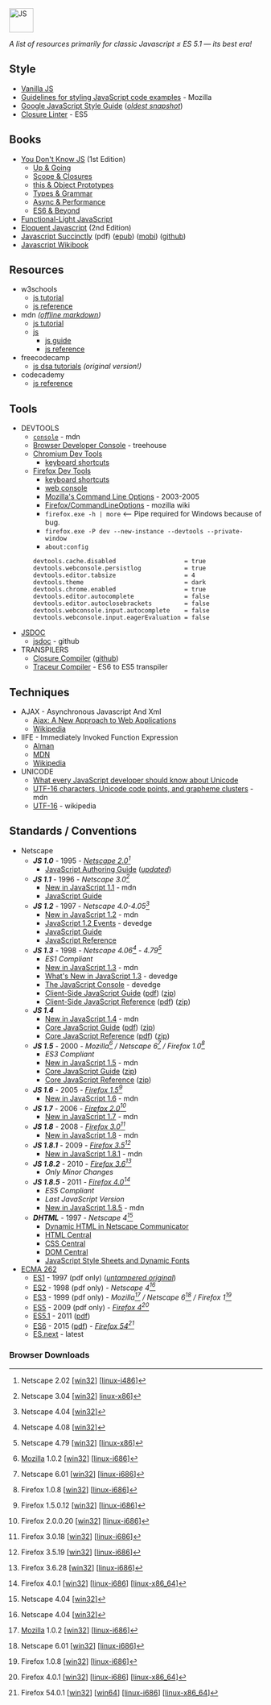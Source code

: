 <img alt="JS" src="https://github.com/user-attachments/assets/54328c3b-0d27-4494-a1db-90e9188a6159" width="48px" />

_A list of resources primarily for classic Javascript ≤ ES 5.1 — its best era!_

## Style

* [Vanilla JS](http://vanilla-js.com/)
* [Guidelines for styling JavaScript code examples](https://developer.mozilla.org/en-US/docs/MDN/Writing_guidelines/Writing_style_guide/Code_style_guide/JavaScript) - Mozilla
* [Google JavaScript Style Guide](https://google.github.io/styleguide/jsguide.html) ([_oldest snapshot_](http://web.archive.org/web/20161126025850id_/https://google.github.io/styleguide/jsguide.html))
* [Closure Linter](https://github.com/google/closure-linter) - ES5


## Books

* [You Don't Know JS](https://github.com/getify/You-Dont-Know-JS/blob/1st-ed/README.md) (1st Edition)
  - [Up & Going](https://github.com/getify/You-Dont-Know-JS/blob/1st-ed/up%20&%20going/README.md#you-dont-know-js-up--going)
  - [Scope & Closures](https://github.com/getify/You-Dont-Know-JS/blob/1st-ed/scope%20&%20closures/README.md#you-dont-know-js-scope--closures)
  - [this & Object Prototypes](https://github.com/getify/You-Dont-Know-JS/blob/1st-ed/this%20&%20object%20prototypes/README.md#you-dont-know-js-this--object-prototypes)
  - [Types & Grammar](https://github.com/getify/You-Dont-Know-JS/blob/1st-ed/types%20&%20grammar/README.md#you-dont-know-js-types--grammar)
  - [Async & Performance](https://github.com/getify/You-Dont-Know-JS/blob/1st-ed/async%20&%20performance/README.md#you-dont-know-js-async--performance)
  - [ES6 & Beyond](https://github.com/getify/You-Dont-Know-JS/blob/1st-ed/es6%20&%20beyond/README.md#you-dont-know-js-es6--beyond)
* [Functional-Light JavaScript](https://github.com/getify/Functional-Light-JS)
* [Eloquent Javascript](https://eloquentjavascript.net/2nd_edition/) (2nd Edition)
* [Javascript Succinctly](https://s3.amazonaws.com/ebooks.syncfusion.com/downloads/JavaScript_Succinctly/JavaScript_Succinctly.pdf) (pdf) ([epub](https://s3.amazonaws.com/ebooks.syncfusion.com/downloads/JavaScript_Succinctly/JavaScript_Succinctly.epub)) ([mobi](https://s3.amazonaws.com/ebooks.syncfusion.com/downloads/JavaScript_Succinctly/JavaScript_Succinctly.mobi)) ([github](https://github.com/SyncfusionSuccinctlyE-Books/JavaScript-Succinctly))
* [Javascript Wikibook](https://en.wikibooks.org/wiki/JavaScript)


## Resources

* w3schools
  - [js tutorial](https://www.w3schools.com/js/default.asp)
  - [js reference](https://www.w3schools.com/jsref/default.asp)
* mdn _([offline markdown](https://github.com/mdn/content))_
  - [js tutorial](https://developer.mozilla.org/en-US/docs/Learn_web_development/Core/Scripting)
  - [js](https://developer.mozilla.org/en-US/docs/Web/JavaScript)
    - [js guide](https://developer.mozilla.org/en-US/docs/Web/JavaScript/Guide)
    - [js reference](https://developer.mozilla.org/en-US/docs/Web/JavaScript/Reference)
* freecodecamp
  - [js dsa tutorials](https://www.freecodecamp.org/learn/javascript-algorithms-and-data-structures/) _(original version!)_
* codecademy
  - [js reference](https://www.codecademy.com/resources/docs/javascript)


## Tools

* DEVTOOLS
  - [`console`](https://developer.mozilla.org/en-US/docs/Web/API/console) - mdn
  - [Browser Developer Console](https://blog.teamtreehouse.com/mastering-developer-tools-console) - treehouse
  - [Chromium Dev Tools](https://developer.chrome.com/docs/devtools/)
    - [keyboard shortcuts](https://developer.chrome.com/docs/devtools/shortcuts/)
  - [Firefox Dev Tools](https://firefox-source-docs.mozilla.org/devtools-user/index.html)
    - [keyboard shortcuts](https://firefox-source-docs.mozilla.org/devtools-user/keyboard_shortcuts/index.html)
    - [web console](https://firefox-source-docs.mozilla.org/devtools-user/web_console/index.html)
    - [Mozilla's Command Line Options](https://www-archive.mozilla.org/docs/command-line-args.html) - 2003-2005
    - [Firefox/CommandLineOptions](https://wiki.mozilla.org/Firefox/CommandLineOptions) - mozilla wiki
    - `firefox.exe -h | more` <-- Pipe required for Windows because of bug.
    - `firefox.exe -P dev --new-instance --devtools --private-window`
    - `about:config`
    ```
    devtools.cache.disabled                   = true
    devtools.webconsole.persistlog            = true
    devtools.editor.tabsize                   = 4
    devtools.theme                            = dark
    devtools.chrome.enabled                   = true
    devtools.editor.autocomplete              = false
    devtools.editor.autoclosebrackets         = false
    devtools.webconsole.input.autocomplete    = false
    devtools.webconsole.input.eagerEvaluation = false
    ```
* [JSDOC](https://jsdoc.app/)
  - [jsdoc](https://github.com/jsdoc/jsdoc) - github
* TRANSPILERS
  - [Closure Compiler](https://developers.google.com/closure/compiler) ([github](https://github.com/google/closure-compiler))
  - [Traceur Compiler](https://github.com/google/traceur-compiler) - ES6 to ES5 transpiler


## Techniques

* AJAX - Asynchronous Javascript And Xml
  - [Ajax: A New Approach to Web Applications](http://web.archive.org/web/20170809043416id_/https://immagic.com/eLibrary/ARCHIVES/GENERAL/ADTVPATH/A050218G.pdf)
  - [Wikipedia](https://en.wikipedia.org/wiki/Ajax_(programming))
* IIFE - Immediately Invoked Function Expression
  - [Alman](https://web.archive.org/web/20101118035434id_/http://benalman.com/news/2010/11/immediately-invoked-function-expression/)
  - [MDN](https://developer.mozilla.org/en-US/docs/Glossary/IIFE)
  - [Wikipedia](https://en.wikipedia.org/wiki/Immediately_invoked_function_expression)
* UNICODE
  - [What every JavaScript developer should know about Unicode](https://dmitripavlutin.com/what-every-javascript-developer-should-know-about-unicode/)
  - [UTF-16 characters, Unicode code points, and grapheme clusters](https://developer.mozilla.org/en-US/docs/Web/JavaScript/Reference/Global_Objects/String#utf-16_characters_unicode_code_points_and_grapheme_clusters) - mdn
  - [UTF-16](https://en.wikipedia.org/wiki/UTF-16) - wikipedia


## Standards / Conventions

* Netscape
  - ___JS 1.0___ - 1995 - _[Netscape 2.0](https://en.wikipedia.org/wiki/Netscape_Navigator_2)[^1]_
    - [JavaScript Authoring Guide](https://web.archive.org/web/19970613234917id_/http://home.netscape.com/eng/mozilla/2.0/handbook/javascript/index.html)
([_updated_](https://minimum-viable-product.github.io/js-1.0-handbook/))
  - ___JS 1.1___ - 1996 - _Netscape 3.0[^2]_
    - [New in JavaScript 1.1](https://devdoc.net/web/developer.mozilla.org/en-US/docs/Web/JavaScript/New_in_JavaScript/1.1.html) - mdn
    - [JavaScript Guide](https://web.archive.org/web/19970614042441id_/http://home.netscape.com/eng/mozilla/3.0/handbook/javascript/index.html)
  - ___JS 1.2___ - 1997 - _Netscape 4.0-4.05[^3]_
    - [New in JavaScript 1.2](https://devdoc.net/web/developer.mozilla.org/en-US/docs/Web/JavaScript/New_in_JavaScript/1.2.html) - mdn
    - [JavaScript 1.2 Events](https://web.archive.org/web/19990417223104id_/http://developer.netscape.com/docs/technote/javascript/eventhandler/eventhandler.htm) - devedge
    - [JavaScript Guide](https://web.archive.org/web/19981206151821id_/http://developer.netscape.com/docs/manuals/communicator/jsguide4/index.htm)
    - [JavaScript Reference](https://web.archive.org/web/19990420172150id_/http://developer.netscape.com/docs/manuals/communicator/jsref/index.htm)
  - ___JS 1.3___ - 1998 - _Netscape 4.06[^4] - 4.79[^5]_
    - _ES1 Compliant_
    - [New in JavaScript 1.3](https://devdoc.net/web/developer.mozilla.org/en-US/docs/Web/JavaScript/New_in_JavaScript/1.3.html) - mdn
    - [What's New in JavaScript 1.3](https://web.archive.org/web/20000815081640id_/http://developer.netscape.com/docs/manuals/communicator/jsref/js13.html) - devedge
    - [The JavaScript Console](https://web.archive.org/web/19990225164533id_/http://developer.netscape.com/docs/technote/jsconsole.html) - devedge
    - [Client-Side JavaScript Guide](https://web.archive.org/web/19990427055335id_/http://developer.netscape.com/docs/manuals/js/client/jsguide/index.htm)
([pdf](https://web.archive.org/web/20000818004353id_/http://developer.netscape.com/docs/manuals/js/client/jsguide/ClientGuideJS13.pdf))
([zip](https://web.archive.org/web/20000818004401id_/http://developer.netscape.com/docs/manuals/js/client/jsguide/ClientGuideJS13.zip))
    - [Client-Side JavaScript Reference](https://web.archive.org/web/19990423121049id_/http://developer.netscape.com/docs/manuals/js/client/jsref/index.htm)
([pdf](https://web.archive.org/web/20000818004411id_/http://developer.netscape.com/docs/manuals/js/client/jsref/ClientReferenceJS13.pdf))
([zip](https://web.archive.org/web/20000818004419id_/http://developer.netscape.com/docs/manuals/js/client/jsref/ClientReferenceJS13.zip))
  - ___JS 1.4___
    - [New in JavaScript 1.4](https://devdoc.net/web/developer.mozilla.org/en-US/docs/Web/JavaScript/New_in_JavaScript/1.4.html) - mdn
    - [Core JavaScript Guide](https://web.archive.org/web/20000301015524id_/http://developer.netscape.com/docs/manuals/js/core/jsguide/index.htm)
([pdf](https://web.archive.org/web/20000818004517id_/http://developer.netscape.com/docs/manuals/js/core/jsguide/CoreGuideJS14.pdf))
([zip](https://web.archive.org/web/20000818004526id_/http://developer.netscape.com/docs/manuals/js/core/jsguide/CoreGuideJS14.zip))
    - [Core JavaScript Reference](https://web.archive.org/web/20000301130413id_/http://developer.netscape.com/docs/manuals/js/core/jsref/index.htm)
([pdf](https://web.archive.org/web/20000818004546id_/http://developer.netscape.com/docs/manuals/js/core/jsref/CoreReferenceJS14.pdf))
([zip](https://web.archive.org/web/20000818004552id_/http://developer.netscape.com/docs/manuals/js/core/jsref/CoreReferenceJS14.zip))
  - ___JS 1.5___ - 2000 - _Mozilla[^6] / Netscape 6[^7] / Firefox 1.0[^8]_
    - _ES3 Compliant_
    - [New in JavaScript 1.5](https://devdoc.net/web/developer.mozilla.org/en-US/docs/Web/JavaScript/New_in_JavaScript/1.5.html) - mdn
    - [Core JavaScript Guide](https://web.archive.org/web/20010204031200id_/http://developer.netscape.com/docs/manuals/js/core/jsguide15/contents.html)
([zip](https://web.archive.org/web/20030919183318id_/http://devedge.netscape.com:80/library/manuals/2000/javascript/1.5/guide/CoreGuideJS15.zip))
    - [Core JavaScript Reference](https://web.archive.org/web/20010204033300id_/http://developer.netscape.com/docs/manuals/js/core/jsref15/contents.html)
([zip](https://web.archive.org/web/20030403200417id_/http://developer.netscape.com/docs/manuals/js/core/jsref15/CoreReferenceJS15.zip))
  - ___JS 1.6___ - 2005 - _[Firefox 1.5](https://devdoc.net/web/developer.mozilla.org/en-US/docs/Mozilla/Firefox/Releases/1.5.html)[^9]_
    - [New in JavaScript 1.6](https://devdoc.net/web/developer.mozilla.org/en-US/docs/Web/JavaScript/New_in_JavaScript/1.6.html) - mdn
  - ___JS 1.7___ - 2006 - _[Firefox 2.0](https://devdoc.net/web/developer.mozilla.org/en-US/docs/Mozilla/Firefox/Releases/2.html)[^10]_
    - [New in JavaScript 1.7](https://devdoc.net/web/developer.mozilla.org/en-US/docs/Web/JavaScript/New_in_JavaScript/1.7.html) - mdn
  - ___JS 1.8___ - 2008 - _[Firefox 3.0](https://devdoc.net/web/developer.mozilla.org/en-US/docs/Mozilla/Firefox/Releases/3.html)[^11]_
    - [New in JavaScript 1.8](https://devdoc.net/web/developer.mozilla.org/en-US/docs/Web/JavaScript/New_in_JavaScript/1.8.html) - mdn
  - ___JS 1.8.1___ - 2009 - _[Firefox 3.5](https://devdoc.net/web/developer.mozilla.org/en-US/docs/Mozilla/Firefox/Releases/3.5.html)[^12]_
    - [New in JavaScript 1.8.1](https://devdoc.net/web/developer.mozilla.org/en-US/docs/Web/JavaScript/New_in_JavaScript/1.8.1.html) - mdn
  - ___JS 1.8.2___ - 2010 - _[Firefox 3.6](https://devdoc.net/web/developer.mozilla.org/en-US/docs/Mozilla/Firefox/Releases/3.6.html)[^13]_
    - _Only Minor Changes_
  - ___JS 1.8.5___ - 2011 - _[Firefox 4.0](https://devdoc.net/web/developer.mozilla.org/en-US/docs/Mozilla/Firefox/Releases/4.html)[^14]_
    - _ES5 Compliant_
    - _Last JavaScript Version_
    - [New in JavaScript 1.8.5](https://devdoc.net/web/developer.mozilla.org/en-US/docs/Web/JavaScript/New_in_JavaScript/1.8.5.html) - mdn
  - ___DHTML___ - 1997 - _Netscape 4[^3]_
    - [Dynamic HTML in Netscape Communicator](https://web.archive.org/web/19990423033152id_/http://developer.netscape.com/docs/manuals/communicator/dynhtml/index.htm)
    - [HTML Central](https://web.archive.org/web/20040813051149id_/http://devedge.netscape.com/central/html/)
    - [CSS Central](https://web.archive.org/web/20040926074952id_/http://devedge.netscape.com/central/css/)
    - [DOM Central](https://web.archive.org/web/20041001081429id_/http://devedge.netscape.com/central/dom/)
    - [JavaScript Style Sheets and Dynamic Fonts](https://web.archive.org/web/20030918071806id_/http://www.damsbo.com/webdev/jsss/sstoc.htm)
* [ECMA 262](https://ecma-international.org/publications-and-standards/standards/ecma-262/)
  - [ES1](https://www.ecma-international.org/wp-content/uploads/ECMA-262_1st_edition_june_1997.pdf) - 1997 (pdf only)
([_untampered original_](https://web.archive.org/web/20040716162346id_/http://developer.netscape.com/docs/javascript/e262-pdf.pdf))
  - [ES2](https://ecma-international.org/wp-content/uploads/ECMA-262_2nd_edition_august_1998.pdf) - 1998 (pdf only) - _Netscape 4[^3]_
  - [ES3](https://ecma-international.org/wp-content/uploads/ECMA-262_3rd_edition_december_1999.pdf) - 1999 (pdf only) - _Mozilla[^6] / Netscape 6[^7] / Firefox 1[^8]_
  - [ES5](https://ecma-international.org/wp-content/uploads/ECMA-262_5th_edition_december_2009.pdf) - 2009 (pdf only) -
_[Firefox 4](https://developer.mozilla.org/en-US/docs/Mozilla/Firefox/Releases/4)[^14]_
  - [ES5.1](https://262.ecma-international.org/5.1/index.html) - 2011
([pdf](https://ecma-international.org/wp-content/uploads/ECMA-262_5.1_edition_june_2011.pdf))
  - [ES6](https://262.ecma-international.org/6.0/index.html) - 2015
([pdf](https://ecma-international.org/wp-content/uploads/ECMA-262_6th_edition_june_2015.pdf)) -
_[Firefox 54](https://developer.mozilla.org/en-US/docs/Mozilla/Firefox/Releases/54)[^15]_
  - [ES.next](https://tc39.es/ecma262/multipage/) - latest


### Browser Downloads

[^1]: Netscape 2.02
  [[win32](https://cdn.browserarchive.org/navigator/32bit/2.02/n32e202.exe)]
  [[linux-i486](https://www.mirrorservice.org/sites/browsers.evolt.org/browsers/navigator/linuxx86/2.02/netscape-v202-export_i486-unknown-linux.tar.gz)]
[^2]: Netscape 3.04
  [[win32](https://web.archive.org/web/20020219135930id_/http://ftp.netscape.com/pub/communicator/english/3.04/windows/windows95_or_nt/navigator_gold/g32d304.exe)]
  [linux-x86](https://www.mirrorservice.org/sites/browsers.evolt.org/browsers/navigator/linuxx86/3.04/netscape-v304-export_x86-unknown-linux-elf.tar.gz)]
[^3]: Netscape 4.04
  [[win32](https://www.mirrorservice.org/sites/browsers.evolt.org/browsers/navigator/32bit/4.04/n32d404.exe)]
[^4]: Netscape 4.08
  [[win32](https://web.archive.org/web/20020527043835id_/http://ftp.netscape.com/pub/communicator/english/4.08/windows/windows95_or_nt/navigator_standalone/n32d408.exe)]
[^5]: Netscape 4.79
  [[win32](https://web.archive.org/web/20020622155649id_/http://ftp.netscape.com:80/pub/communicator/english/4.79/windows/windows95_or_nt/base_install/cb32d479.exe)]
  [[linux-x86](https://web.archive.org/web/20130422080729id_/http://aol-4.vo.llnwd.net/pub/communicator/english/4.79/unix/supported/linux22/navigator_standalone/navigator-v479-us.x86-unknown-linux2.2.tar.gz)]
[^6]: [Mozilla](https://www-archive.mozilla.org/releases/) 1.0.2
  [[win32](http://ftp.mozilla.org/pub/mozilla.org/mozilla/releases/mozilla1.0.2/mozilla-win32-1.0.2-talkback.zip)]
  [[linux-i686](http://ftp.mozilla.org/pub/mozilla.org/mozilla/releases/mozilla1.0.2/mozilla-i686-pc-linux-gnu-1.0.2.tar.gz)]
[^7]: Netscape 6.01
  [[win32](https://web.archive.org/web/20010702053004id_/http://ftp.netscape.com/pub/netscape6/english/6.01/windows/win32/sea/N6Setup.exe)]
  [[linux-i686](https://web.archive.org/web/20010720174635id_/http://ftp.netscape.com/pub/netscape6/english/6.01/unix/linux22/sea/netscape-i686-pc-linux-gnu-sea.tar.gz)]
[^8]: Firefox 1.0.8
  [[win32](https://archive.mozilla.org/pub/firefox/releases/1.0.8/win32/en-US/Firefox%20Setup%201.0.8.exe)]
  [[linux-i686](https://archive.mozilla.org/pub/firefox/releases/1.0.8/linux-i686/en-US/firefox-1.0.8.tar.gz)]
[^9]: Firefox 1.5.0.12
  [[win32](https://archive.mozilla.org/pub/firefox/releases/1.5.0.12/win32/en-US/Firefox%20Setup%201.5.0.12.exe)]
  [[linux-i686](https://archive.mozilla.org/pub/firefox/releases/1.5.0.12/linux-i686/en-US/firefox-1.5.0.12.tar.gz)]
[^10]: Firefox 2.0.0.20
  [[win32](https://archive.mozilla.org/pub/firefox/releases/2.0.0.20/win32/en-US/Firefox%20Setup%202.0.0.20.exe)]
  [[linux-i686](https://archive.mozilla.org/pub/firefox/releases/2.0.0.20/linux-i686/en-US/firefox-2.0.0.20.tar.gz)]
[^11]: Firefox 3.0.18
  [[win32](https://archive.mozilla.org/pub/firefox/releases/3.0.18/win32/en-US/Firefox%20Setup%203.0.18.exe)]
  [[linux-i686](https://archive.mozilla.org/pub/firefox/releases/3.0.18/linux-i686/en-US/firefox-3.0.18.tar.bz2)]
[^12]: Firefox 3.5.19
  [[win32](https://archive.mozilla.org/pub/firefox/releases/3.5.19/win32/en-US/Firefox%20Setup%203.5.19.exe)]
  [[linux-i686](https://archive.mozilla.org/pub/firefox/releases/3.5.19/linux-i686/en-US/firefox-3.5.19.tar.bz2)]
[^13]: Firefox 3.6.28
  [[win32](https://archive.mozilla.org/pub/firefox/releases/3.6.28/win32/en-US/Firefox%20Setup%203.6.28.exe)]
  [[linux-i686](https://archive.mozilla.org/pub/firefox/releases/3.6.28/linux-i686/en-US/firefox-3.6.28.tar.bz2)]
[^14]: Firefox 4.0.1
  [[win32](https://archive.mozilla.org/pub/firefox/releases/4.0.1/win32/en-US/Firefox%20Setup%204.0.1.exe)]
  [[linux-i686](https://archive.mozilla.org/pub/firefox/releases/4.0.1/linux-i686/en-US/firefox-4.0.1.tar.bz2)]
  [[linux-x86_64](https://archive.mozilla.org/pub/firefox/releases/4.0.1/linux-x86_64/en-US/firefox-4.0.1.tar.bz2)]
[^15]: Firefox 54.0.1
  [[win32](https://archive.mozilla.org/pub/firefox/releases/54.0.1/win32-EME-free/en-US/Firefox%20Setup%2054.0.1.exe)]
  [[win64](https://archive.mozilla.org/pub/firefox/releases/54.0.1/win64-EME-free/en-US/Firefox%20Setup%2054.0.1.exe)]
  [[linux-i686](https://archive.mozilla.org/pub/firefox/releases/54.0.1/linux-i686/en-US/firefox-54.0.1.tar.bz2)]
  [[linux-x86_64](https://archive.mozilla.org/pub/firefox/releases/54.0.1/linux-x86_64-EME-free/en-US/firefox-54.0.1.tar.bz2)]
